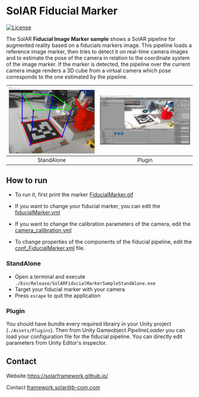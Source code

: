 # SolAR Fiducial Marker

[![License](https://img.shields.io/github/license/SolARFramework/FiducialMarker?style=flat-square&label=License)](https://www.apache.org/licenses/LICENSE-2.0)

The SolAR **Fiducial Image Marker sample** shows a SolAR pipeline for augmented reality based on a fiducials markers image. This pipeline loads a reference image marker, then tries to detect it on real-time camera images and to estimate the pose of the camera in relation to the coordinate system of the image marker. If the marker is detected, the pipeline over the current camera image renders a 3D cube from a virtual camera which pose corresponds to the one estimated by the pipeline.


| ![](./StandAlone/standalone.jpg) | ![](./Plugin/plugin.jpg) |
|:-:|:-:|
| StandAlone | Plugin |


## How to run

* To run it, first print the marker [FiducialMarker.gif](./StandAlone/FiducialMarker.gif)

* If you want to change your fiducial marker, you can edit the [fiducialMarker.yml](./StandAlone/fiducialMarker.yml)

* If you want to change the calibration parameters of the camera, edit the [camera_calibration.yml](./StandAlone/camera_calibration.yml)

* To change properties of the components of the fiducial pipeline, edit the [conf_FiducialMarker.xml](./StandAlone/conf_FiducialMarker.xml) file.

### StandAlone

* Open a terminal and execute `./bin/Release/SolARFiducialMarkerSampleStandAlone.exe`
* Target your fiducial marker with your camera
* Press `escape` to quit the application

### Plugin

You should have bundle every required librairy in your Unity project (`./Assets/Plugins`). Then from Unity Gameobject *PipelineLoader* you can load your configuration file for the fiducial pipeline. You can directly edit parameters from Unity Editor's inspector.


## Contact 
Website https://solarframework.github.io/

Contact framework.solar@b-com.com




